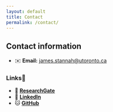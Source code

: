 ```yaml
---
layout: default
title: Contact
permalink: /contact/
---
```


## Contact information

- ✉️ **Email:** [james.stannah@utoronto.ca](mailto:james.stannah@utoronto.ca)  

### Links🔗

- 📖 [**ResearchGate**](https://www.researchgate.net/profile/James-Stannah?ev=hdr_xprf)
- 🔗 [**LinkedIn**](https://www.linkedin.com/in/james-stannah)  
- 🐱 [**GitHub**](https://github.com/jamesstannah)